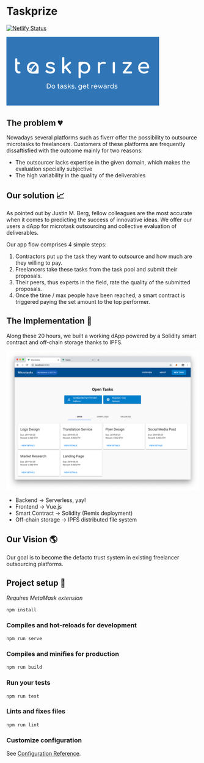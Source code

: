 # Taskprize

[![Netlify Status](https://api.netlify.com/api/v1/badges/65064b42-5a8f-4981-b4ae-3c6e38ef8b04/deploy-status)](https://app.netlify.com/sites/dasks/deploys)

<img src="https://raw.githubusercontent.com/Brgraul/taskprize/master/logo.png" alt="drawing" width="400"/>


## The problem :broken_heart:

Nowadays several platforms such as fiverr offer the possibility to outsource microtasks to freelancers. Customers of these platforms are frequently dissaftisfied with the outcome mainly for two reasons: 

- The outsourcer lacks expertise in the given domain, which makes the evaluation specially subjective
- The high variability in the quality of the deliverables 

## Our solution :chart_with_upwards_trend:

As pointed out by Justin M. Berg, fellow colleagues are the most accurate when it comes to predicting the success of innovative ideas. We offer our users a dApp for microtask outsourcing and collective evaluation of deliverables.

Our app flow comprises 4 simple steps: 
1. Contractors put up the task they want to outsource and how much are they willing to pay. 
2. Freelancers take these tasks from the task pool and submit their proposals. 
3. Their peers, thus experts in the field, rate the quality of the submitted proposals. 
4. Once the time / max people have been reached, a smart contract is triggered paying the set amount to the top performer.

## The Implementation :space_invader:
Along these 20 hours, we built a working dApp powered by a Solidity smart contract and off-chain storage thanks to IPFS. 

![screen](https://raw.githubusercontent.com/Brgraul/taskprize/master/screen.png)

* Backend -> Serverless, yay!
* Frontend -> Vue.js
* Smart Contract -> Solidity (Remix deployment)
* Off-chain storage -> IPFS distributed file system

## Our Vision :earth_americas:

Our goal is to become the defacto trust system in existing freelancer outsourcing platforms.


## Project setup :wrench:

*Requires MetaMask extension*

```
npm install
```

### Compiles and hot-reloads for development

```
npm run serve
```

### Compiles and minifies for production

```
npm run build
```

### Run your tests

```
npm run test
```

### Lints and fixes files

```
npm run lint
```

### Customize configuration

See [Configuration Reference](https://cli.vuejs.org/config/).
